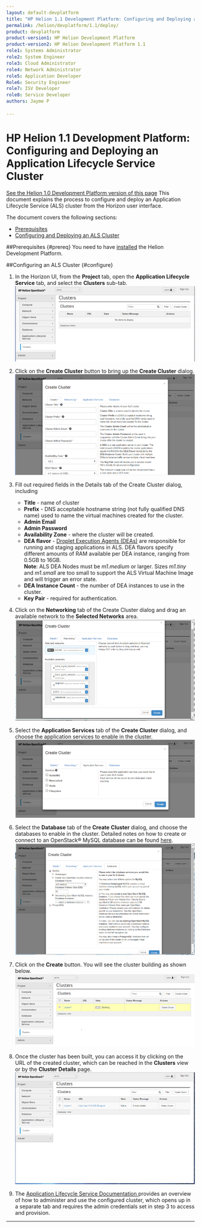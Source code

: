 ```yaml
---
layout: default-devplatform
title: "HP Helion 1.1 Development Platform: Configuring and Deploying an Application Lifecycle Service Cluster"
permalink: /helion/devplatform/1.1/deploy/
product: devplatform
product-version1: HP Helion Development Platform
product-version2: HP Helion Development Platform 1.1
role1: Systems Administrator 
role2: System Engineer
role3: Cloud Administrator
role4: Network Administrator
role5: Application Developer
Role6: Security Engineer
role7: ISV Developer 
role8: Service Developer
authors: Jayme P

---
```

<!--PUBLISHED-->
# HP Helion 1.1 Development Platform: Configuring and Deploying an Application Lifecycle Service Cluster
[See the Helion 1.0 Development Platform version of this page](/helion/devplatform/deploy/)
This document explains the process to configure and deploy an Application Lifecycle Service (ALS) cluster from the Horizon user interface.

The document covers the following sections:

- [Prerequisites](#prereq)
- [Configuring and Deploying  an ALS Cluster](#configure)

##Prerequisites {#prereq}
You need to have [installed](/helion/devplatform/1.1/install/) the Helion Development Platform.

##Configuring an ALS Cluster {#configure}
1.	In the Horizon UI, from the **Project** tab, open the **Application Lifecycle Service** tab, and select the **Clusters** sub-tab.<br /><img src="media/ALSConfig1.png"/>
 
2.	Click on the **Create Cluster** button to bring up the **Create Cluster** dialog.<br /><img src="media/ALSConfig2.png"/>
 
3.	Fill out required fields in the Details tab of the Create Cluster dialog, including
	- **Title** - name of cluster
	- **Prefix** - DNS acceptable hostname string (not fully qualified DNS name) used to name the virtual machines created for the cluster.
	- **Admin Email**
	- **Admin Password**
	- **Availability Zone** - where the cluster will be created.
	- **DEA flavor** - [Droplet Execution Agents (DEAs)](http://docs.cloudfoundry.org/concepts/architecture/execution-agent.html) are responsible for running and staging applications in ALS. DEA flavors specify different amounts of RAM available per DEA instance, ranging from 0.5GB to 16GB. <br />**Note**: ALS DEA Nodes must be *m1.medium* or larger. Sizes *m1.tiny* and *m1.small* are too small to support the ALS Virtual Machine Image and will trigger an error state.
	- **DEA Instance Count** - the number of DEA instances to use in the cluster.
	- **Key Pair** - required for authentication.

4.	Click on the **Networking** tab of the Create Cluster dialog and drag an available network to the **Selected Networks** area.<br /><img src="media/ALSConfig3.png"/>

5.	Select the **Application Services** tab of the **Create Cluster** dialog, and choose the application services to enable in the cluster.<br /><img src="media/ALSConfig4.png"/>

6.	Select the **Database** tab of the **Create** **Cluster** dialog, and choose the databases to enable in the cluster. Detailed notes on how to create or connect to an OpenStack&#174; MySQL database can be found [here](/helion/devplatform/1.1/connectdatabase/). <br /><img src="media/ALSConfig5.png"/>
 
7.	Click on the **Create** button. You will see the cluster building as shown below.<br /><img src="media/ALSConfig6.png"/>
 
8.	Once the cluster has been built, you can access it by clicking on the URL of the created cluster, which can be reached in the **Clusters** view or by the **Cluster Details** page. <br /><img src="media/ALSConfig7.png"/>
 
1. The [Application Lifecycle Service Documentation ](/helion/devplatform/1.1/als/) provides an overview of how to administer and use the configured cluster, which opens up in a separate tab and requires the admin credentials set in step 3 to access and provision.

----
